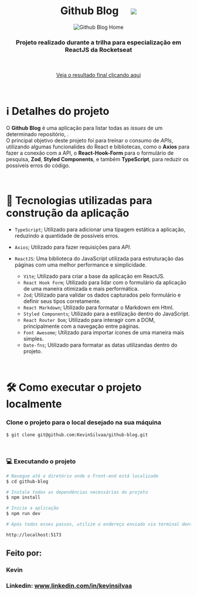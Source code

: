 <div align="center">
  <h1>Github Blog &nbsp; &nbsp; <img src="https://github.com/KevinSilvaa/github-blog/assets/143517496/54a36d67-935c-47e6-9ef2-8cf7b8d83473" /></h1>

  ![Github Blog Home](https://github.com/KevinSilvaa/github-blog/assets/143517496/15b8a637-5331-405f-a1fe-6ba0c76346c7)
</div>

<h3 align="center">Projeto realizado durante a trilha para especialização em ReactJS da Rocketseat</h3> <br><br>

<div align="center">
  <a href="https://github-blog-kevinsilvaa.vercel.app" target="_blank">Veja o resultado final clicando aqui</a>
</div>

&nbsp;
&nbsp;

# ℹ️ Detalhes do projeto

O **Github Blog** é uma aplicação para listar todas as *issues* de um determinado repositório, .<br>
O principal objetivo deste projeto foi para treinar o consumo de *APIs*, utilizando algumas funcionalides do React e bibliotecas, como o **Axios**
para fazer a conexão com a API, o **React-Hook-Form** para o formulário de pesquisa, **Zod**, **Styled Components**, e também **TypeScript**, para reduzir
os possíveis erros do código.

<br>

# 📁 Tecnologias utilizadas para construção da aplicação

- `TypeScript`; Utilizado para adicionar uma tipagem estática a aplicação, reduzindo a quantidade de possíveis erros.
- `Axios`; Utilizado para fazer requisições para *API*.
- `ReactJS`: Uma biblioteca do JavaScript utilizada para estruturação das páginas com uma melhor performance e simplicidade.
    
  - `Vite`; Utilizado para criar a base da aplicação em ReactJS.
  - `React Hook Form`; Utilizado para lidar com o formulário da aplicação de uma maneira otimizada e mais performática.
  - `Zod`; Utilizado para validar os dados capturados pelo formulário e definir seus tipos corretamente.
  - `React Markdown`; Utilizado para formatar o Markdown em Html.
  - `Styled Components`; Utilizado para a estilização dentro do JavaScript.
  - `React Router Dom`; Utilizado para interagir com a DOM, principalmente com a navegação entre páginas.
  - `Font Awesome`; Utilizado para importar ícones de uma maneira mais simples.
  - `Date-fns`; Utilizado para formatar as datas utilizandas dentro do projeto.

&nbsp;
&nbsp;
&nbsp;

# 🛠️ Como executar o projeto localmente

### Clone o projeto para o local desejado na sua máquina

```bash
$ git clone git@github.com:KevinSilvaa/github-blog.git
```

&nbsp;
&nbsp;
&nbsp;

### 💻 Executando o projeto

```bash
# Navegue até o diretório onde o Front-end está localizado
$ cd github-blog

# Instale todas as dependências necessárias do projeto
$ npm install

# Inicie a aplicação
$ npm run dev

# Após todos esses passos, utilize o endereço enviado via terminal dentro do seu navegador para acessar a aplicação. O endereço padrão utilizado no projeto foi:

http://localhost:5173
```

## Feito por:

### Kevin
### Linkedin: www.linkedin.com/in/kevinsilvaa
